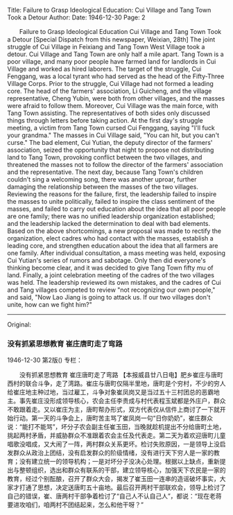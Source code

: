 Title: Failure to Grasp Ideological Education: Cui Village and Tang Town Took a Detour
Author:
Date: 1946-12-30
Page: 2

　　Failure to Grasp Ideological Education
    Cui Village and Tang Town Took a Detour
    [Special Dispatch from this newspaper, Weixian, 28th] The joint struggle of Cui Village in Feixiang and Tang Town West Village took a detour. Cui Village and Tang Town are only half a mile apart. Tang Town is a poor village, and many poor people have farmed land for landlords in Cui Village and worked as hired laborers. The target of the struggle, Cui Fenggang, was a local tyrant who had served as the head of the Fifty-Three Village Corps. Prior to the struggle, Cui Village had not formed a leading core. The head of the farmers' association, Li Guicheng, and the village representative, Cheng Yubin, were both from other villages, and the masses were afraid to follow them. Moreover, Cui Village was the main force, with Tang Town assisting. The representatives of both sides only discussed things through letters before taking action. At the first day's struggle meeting, a victim from Tang Town cursed Cui Fenggang, saying "I'll fuck your grandma." The masses in Cui Village said, "You can hit, but you can't curse." The bad element, Cui Yutian, the deputy director of the farmers' association, seized the opportunity that night to propose not distributing land to Tang Town, provoking conflict between the two villages, and threatened the masses not to follow the director of the farmers' association and the representative. The next day, because Tang Town's children couldn't sing a welcoming song, there was another uproar, further damaging the relationship between the masses of the two villages. Reviewing the reasons for the failure, first, the leadership failed to inspire the masses to unite politically, failed to inspire the class sentiment of the masses, and failed to carry out education about the idea that all poor people are one family; there was no unified leadership organization established; and the leadership lacked the determination to deal with bad elements. Based on the above shortcomings, a new proposal was made to rectify the organization, elect cadres who had contact with the masses, establish a leading core, and strengthen education about the idea that all farmers are one family. After individual consultation, a mass meeting was held, exposing Cui Yutian's series of rumors and sabotage. Only then did everyone's thinking become clear, and it was decided to give Tang Town fifty mu of land. Finally, a joint celebration meeting of the cadres of the two villages was held. The leadership reviewed its own mistakes, and the cadres of Cui and Tang villages competed to review "not recognizing our own people," and said, "Now Lao Jiang is going to attack us. If our two villages don't unite, how can we fight him?"



<hr /> 

Original: 


### 没有抓紧思想教育  崔庄唐町走了弯路

1946-12-30
第2版()
专栏：

　　没有抓紧思想教育
    崔庄唐町走了弯路
    【本报威县廿八日电】肥乡崔庄与唐町西村的联合斗争，走了湾路。崔庄与唐町仅隔半里地，唐町是个穷村，不少的穷人给崔庄地主种过地，当过雇工，斗争对象崔凤岗又是当过五十三村团总的恶霸地主。事先崔庄没形成领导核心，农会主任李贵成与村代表程玉斌都是外庄户，群众不敢跟着走。又以崔庄为主，唐町帮办形式，双方代表仅从信件上商讨了一下就开始行动。第一天的斗争会上，唐町苦主骂了崔凤岗一句“日你奶奶”，崔庄群众说：“能打不能骂”，坏分子农会副主任崔玉田，当晚就趁机提出不分给唐町土地，挑起两村矛盾，并威胁群众不准跟着农会主任及代表走。第二天为着欢迎唐町儿童唱歌没唱成，又大闹了一阵，两村群众关系更坏。检讨失败原因，一是领导上没启发群众从政治上团结，没有启发群众的阶级情绪，没有进行天下穷人是一家的教育；没有建立统一的领导机构；一是对坏分子没决心处理。根据以上缺点，重新提出与整顿组织，选出和群众有联系的干部，建立领导核心，加强天下农民是一家的教育，经过个别酝酿，召开了群众大会，揭发了崔玉田一连串的造谣破坏事实，大家才打通了思想，决定送唐町五十亩地。最后召开两村干部联欢会，领导上检讨了自己的错误，崔、唐两村干部争着检讨了“自己人不认自己人”，都说：“现在老蒋要进攻咱们，咱两村不团结起来，怎么和他干呀？”
